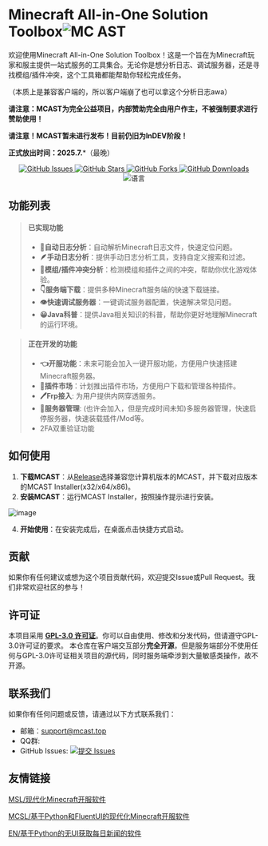 # Minecraft All-in-One Solution Toolbox![MC AST](https://img.shields.io/badge/MC-AST-black?logoColor=orange&colorA=black&colorB=orange)

欢迎使用Minecraft All-in-One Solution Toolbox！这是一个旨在为Minecraft玩家和服主提供一站式服务的工具集合。无论你是想分析日志、调试服务器，还是寻找模组/插件冲突，这个工具箱都能帮助你轻松完成任务。

（本质上是兼容客户端的，所以客户端崩了也可以拿这个分析日志awa）

**请注意：MCAST为完全公益项目，内部赞助完全由用户作主，不被强制要求进行赞助使用！**

**请注意！MCAST暂未进行发布！目前仍旧为InDEV阶段！**

**正式放出时间：2025.7.***（最晚）

<p align="center">
  <a href="https://github.com/FanYaRou/MCAST/issues">
    <img src="https://img.shields.io/github/issues/FanYaRou/MCAST" alt="GitHub Issues">
  </a>
  <a href="https://github.com/FanYaRou/MCAST/stargazers">
    <img src="https://img.shields.io/github/stars/FanYaRou/MCAST" alt="GitHub Stars">
  </a>
  <a href="https://github.com/FanYaRou/MCAST/network/members">
    <img src="https://img.shields.io/github/forks/FanYaRou/MCAST" alt="GitHub Forks">
  </a>
  <a href="https://github.com/FanYaRou/MCAST/releases">
    <img src="https://img.shields.io/github/downloads/FanYaRou/MCAST/total" alt="GitHub Downloads">
  </a>
  <img src="https://img.shields.io/badge/语言-简体中文-blue" alt="语言">
</p>

## 功能列表

> #### 已实现功能
>- **📕自动日志分析**：自动解析Minecraft日志文件，快速定位问题。
>- **🪶手动日志分析**：提供手动日志分析工具，支持自定义搜索和过滤。
>- **🦾模组/插件冲突分析**：检测模组和插件之间的冲突，帮助你优化游戏体验。
>- **👇服务端下载**：提供多种Minecraft服务端的快速下载链接。
>- **👁快速调试服务器**：一键调试服务器配置，快速解决常见问题。
>- **😀Java科普**：提供Java相关知识的科普，帮助你更好地理解Minecraft的运行环境。

> #### 正在开发的功能
>- **👈开服功能**：未来可能会加入一键开服功能，方便用户快速搭建Minecraft服务器。
>- **🐂插件市场**：计划推出插件市场，方便用户下载和管理各种插件。
>- **🖊Frp接入**: 为用户提供内网穿透服务。
>- **🙅‍服务器管理**: (也许会加入，但是完成时间未知)多服务器管理，快速启停服务器，快速装载插件/Mod等。
>- 2FA双重验证功能

## 如何使用

1. **下载MCAST**：从[Release](https://github.com/IPlayForPlayer/MCAST/releases)选择兼容您计算机版本的MCAST，并下载对应版本的MCAST Installer(x32/x64/x86)。
2. **安装MCAST**：运行MCAST Installer，按照操作提示进行安装。
   
![image](https://github.com/user-attachments/assets/a13674c9-477d-4c61-b06a-209b402edf1e)

4. **开始使用**：在安装完成后，在桌面点击快捷方式启动。

## 贡献

如果你有任何建议或想为这个项目贡献代码，欢迎提交Issue或Pull Request。我们非常欢迎社区的参与！

## 许可证

本项目采用 **[GPL-3.0 许可证](LICENSE)**。你可以自由使用、修改和分发代码，但请遵守GPL-3.0许可证的要求。
本仓库在客户端交互部分**完全开源**，但是服务端部分不使用任何与GPL-3.0许可证相关项目的源代码，同时服务端牵涉到大量敏感类操作，故不开源。

## 联系我们

如果你有任何问题或反馈，请通过以下方式联系我们：

- 邮箱：support@mcast.top
- QQ群: 
- GitHub Issues: [![提交 Issues](https://img.shields.io/badge/提交-Issues-gray?logoColor=white&colorA=gray&colorB=blue)](https://github.com/FanYaRou/MCAST/issues/new/choose)

## 友情链接

[MSL/现代化Minecraft开服软件](https://github.com/MSLTeam/MSL)

[MCSL/基于Python和FluentUI的现代化Minecraft开服软件](https://github.com/MCSLTeam/MCSL2)

[EN/基于Python的无UI获取每日新闻的软件](https://github.com/FanYaRou/EverydayNews)
